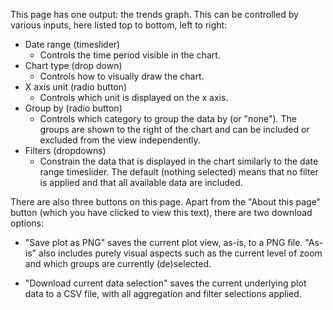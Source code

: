 This page has one output: the trends graph. This can be controlled by various
inputs, here listed top to bottom, left to right:

* Date range (timeslider)
    * Controls the time period visible in the chart.
* Chart type (drop down)
    * Controls how to visually draw the chart.
* X axis unit (radio button)
    * Controls which unit is displayed on the x axis.
* Group by (radio button)
    * Controls which category to group the data by (or "none"). The groups are
    shown to the right of the chart and can be included or excluded
    from the view independently.
* Filters (dropdowns)
    * Constrain the data that is displayed in the chart similarly to the date
    range timeslider. The default (nothing selected) means that no filter is
    applied and that all available data are included.

There are also three buttons on this page. Apart from the "About this page"
button (which you have clicked to view this text), there are two download
options:

* "Save plot as PNG" saves the current plot view, as-is, to a PNG file.
"As-is" also includes purely visual aspects such as the current level of zoom
and which groups are currently (de)selected.

* "Download current data selection" saves the current underlying plot data to a
CSV file, with all aggregation and filter selections applied.
